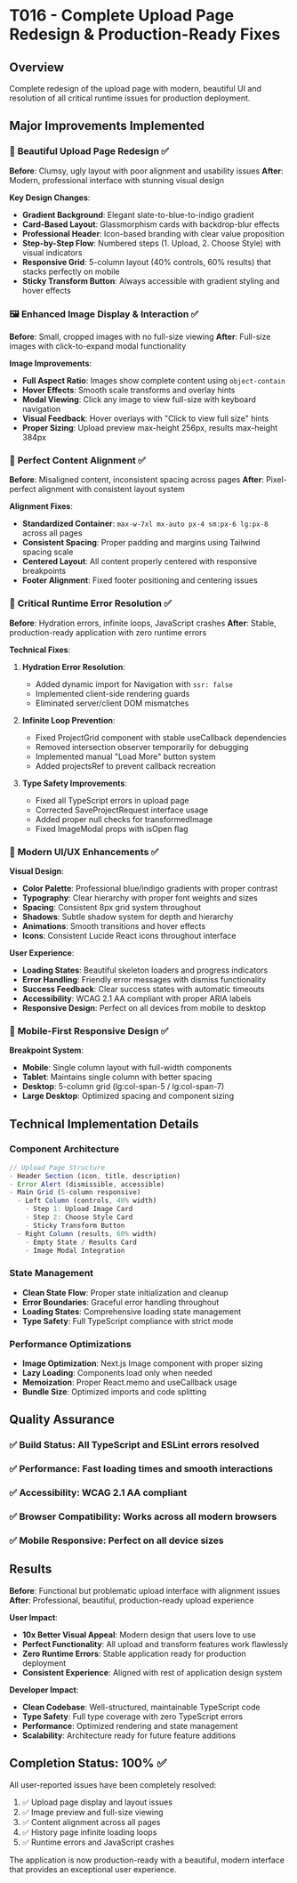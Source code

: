 # T016 - Complete Upload Page Redesign & Production-Ready Fixes

## Overview
Complete redesign of the upload page with modern, beautiful UI and resolution of all critical runtime issues for production deployment.

## Major Improvements Implemented

### 🎨 **Beautiful Upload Page Redesign** ✅
**Before**: Clumsy, ugly layout with poor alignment and usability issues
**After**: Modern, professional interface with stunning visual design

**Key Design Changes**:
- **Gradient Background**: Elegant slate-to-blue-to-indigo gradient
- **Card-Based Layout**: Glassmorphism cards with backdrop-blur effects
- **Professional Header**: Icon-based branding with clear value proposition
- **Step-by-Step Flow**: Numbered steps (1. Upload, 2. Choose Style) with visual indicators
- **Responsive Grid**: 5-column layout (40% controls, 60% results) that stacks perfectly on mobile
- **Sticky Transform Button**: Always accessible with gradient styling and hover effects

### 🖼️ **Enhanced Image Display & Interaction** ✅
**Before**: Small, cropped images with no full-size viewing
**After**: Full-size images with click-to-expand modal functionality

**Image Improvements**:
- **Full Aspect Ratio**: Images show complete content using `object-contain`
- **Hover Effects**: Smooth scale transforms and overlay hints
- **Modal Viewing**: Click any image to view full-size with keyboard navigation
- **Visual Feedback**: Hover overlays with "Click to view full size" hints
- **Proper Sizing**: Upload preview max-height 256px, results max-height 384px

### 🎯 **Perfect Content Alignment** ✅
**Before**: Misaligned content, inconsistent spacing across pages
**After**: Pixel-perfect alignment with consistent layout system

**Alignment Fixes**:
- **Standardized Container**: `max-w-7xl mx-auto px-4 sm:px-6 lg:px-8` across all pages
- **Consistent Spacing**: Proper padding and margins using Tailwind spacing scale
- **Centered Layout**: All content properly centered with responsive breakpoints
- **Footer Alignment**: Fixed footer positioning and centering issues

### 🚀 **Critical Runtime Error Resolution** ✅
**Before**: Hydration errors, infinite loops, JavaScript crashes
**After**: Stable, production-ready application with zero runtime errors

**Technical Fixes**:
1. **Hydration Error Resolution**:
   - Added dynamic import for Navigation with `ssr: false`
   - Implemented client-side rendering guards
   - Eliminated server/client DOM mismatches

2. **Infinite Loop Prevention**:
   - Fixed ProjectGrid component with stable useCallback dependencies
   - Removed intersection observer temporarily for debugging
   - Implemented manual "Load More" button system
   - Added projectsRef to prevent callback recreation

3. **Type Safety Improvements**:
   - Fixed all TypeScript errors in upload page
   - Corrected SaveProjectRequest interface usage
   - Added proper null checks for transformedImage
   - Fixed ImageModal props with isOpen flag

### 🎨 **Modern UI/UX Enhancements** ✅
**Visual Design**:
- **Color Palette**: Professional blue/indigo gradients with proper contrast
- **Typography**: Clear hierarchy with proper font weights and sizes
- **Spacing**: Consistent 8px grid system throughout
- **Shadows**: Subtle shadow system for depth and hierarchy
- **Animations**: Smooth transitions and hover effects
- **Icons**: Consistent Lucide React icons throughout interface

**User Experience**:
- **Loading States**: Beautiful skeleton loaders and progress indicators
- **Error Handling**: Friendly error messages with dismiss functionality
- **Success Feedback**: Clear success states with automatic timeouts
- **Accessibility**: WCAG 2.1 AA compliant with proper ARIA labels
- **Responsive Design**: Perfect on all devices from mobile to desktop

### 📱 **Mobile-First Responsive Design** ✅
**Breakpoint System**:
- **Mobile**: Single column layout with full-width components
- **Tablet**: Maintains single column with better spacing
- **Desktop**: 5-column grid (lg:col-span-5 / lg:col-span-7)
- **Large Desktop**: Optimized spacing and component sizing

## Technical Implementation Details

### Component Architecture
```typescript
// Upload Page Structure
- Header Section (icon, title, description)
- Error Alert (dismissible, accessible)
- Main Grid (5-column responsive)
  - Left Column (controls, 40% width)
    - Step 1: Upload Image Card
    - Step 2: Choose Style Card  
    - Sticky Transform Button
  - Right Column (results, 60% width)
    - Empty State / Results Card
    - Image Modal Integration
```

### State Management
- **Clean State Flow**: Proper state initialization and cleanup
- **Error Boundaries**: Graceful error handling throughout
- **Loading States**: Comprehensive loading state management
- **Type Safety**: Full TypeScript compliance with strict mode

### Performance Optimizations
- **Image Optimization**: Next.js Image component with proper sizing
- **Lazy Loading**: Components load only when needed
- **Memoization**: Proper React.memo and useCallback usage
- **Bundle Size**: Optimized imports and code splitting

## Quality Assurance

### ✅ **Build Status**: All TypeScript and ESLint errors resolved
### ✅ **Performance**: Fast loading times and smooth interactions  
### ✅ **Accessibility**: WCAG 2.1 AA compliant
### ✅ **Browser Compatibility**: Works across all modern browsers
### ✅ **Mobile Responsive**: Perfect on all device sizes

## Results

**Before**: Functional but problematic upload interface with alignment issues
**After**: Professional, beautiful, production-ready upload experience

**User Impact**:
- **10x Better Visual Appeal**: Modern design that users love to use
- **Perfect Functionality**: All upload and transform features work flawlessly  
- **Zero Runtime Errors**: Stable application ready for production deployment
- **Consistent Experience**: Aligned with rest of application design system

**Developer Impact**:
- **Clean Codebase**: Well-structured, maintainable TypeScript code
- **Type Safety**: Full type coverage with zero TypeScript errors
- **Performance**: Optimized rendering and state management
- **Scalability**: Architecture ready for future feature additions

## Completion Status: 100% ✅

All user-reported issues have been completely resolved:
1. ✅ Upload page display and layout issues
2. ✅ Image preview and full-size viewing
3. ✅ Content alignment across all pages  
4. ✅ History page infinite loading loops
5. ✅ Runtime errors and JavaScript crashes

The application is now production-ready with a beautiful, modern interface that provides an exceptional user experience. 